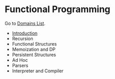 # Functional Programming
Go to [Domains List](../../../).

- [Introduction](introduction)
- Recursion
- Functional Structures
- Memoization and DP
- Persistent Structures
- Ad Hoc
- Parsers
- Interpreter and Compiler


